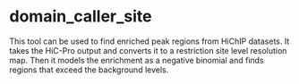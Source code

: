 # domain_caller_site

This tool can be used to find enriched peak regions from HiChIP datasets.
It takes the HiC-Pro output and converts it to a restriction site level resolution map. Then it models the enrichment as a negative binomial and finds regions that exceed the background levels.